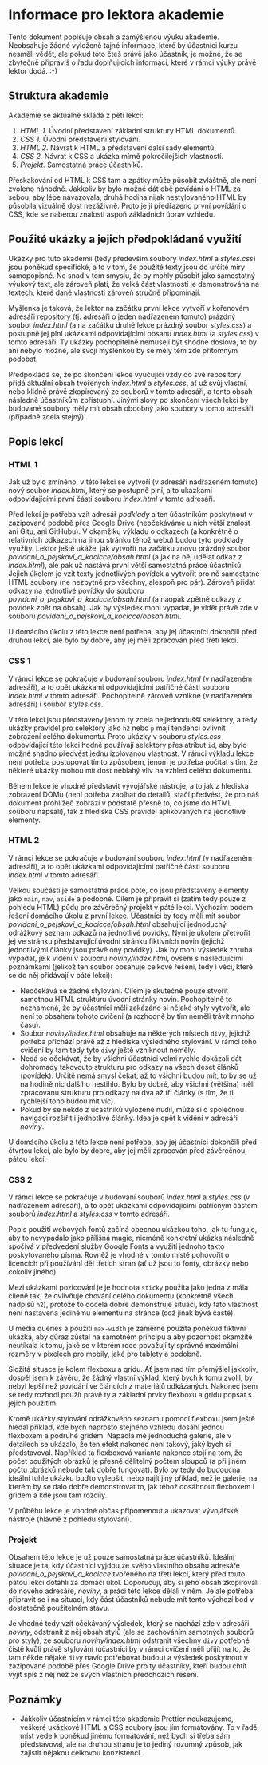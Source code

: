 # Informace pro lektora akademie

Tento dokument popisuje obsah a zamýšlenou výuku akademie. Neobsahuje žádné vyloženě tajné informace, které by
účastníci kurzu nesměli vědět, ale pokud toto čteš právě jako účastník, je možné, že se zbytečně připravíš o řadu
doplňujících informací, které v rámci výuky právě lektor dodá. :-)

## Struktura akademie

Akademie se aktuálně skládá z pěti lekcí:

1. _HTML 1._ Úvodní představení základní struktury HTML dokumentů.
1. _CSS 1._ Úvodní představení stylování.
1. _HTML 2._ Návrat k HTML a představení další sady elementů.
1. _CSS 2._ Návrat k CSS a ukázka mírně pokročilejších vlastností.
1. _Projekt._ Samostatná práce účastníků.

Přeskakování od HTML k CSS tam a zpátky může působit zvláštně, ale není zvoleno náhodně. Jakkoliv by bylo možné dát obě
povídání o HTML za sebou, aby lépe navazovala, druhá hodina nijak nestylovaného HTML by působila vizuálně dost
nezáživně. Proto je jí předřazeno první povídání o CSS, kde se naberou znalosti aspoň základních úprav vzhledu.

## Použité ukázky a jejich předpokládané využití

Ukázky pro tuto akademii (tedy především soubory _index.html_ a _styles.css_) jsou poněkud specifické, a to v tom, že
použité texty jsou do určité míry samopopisné. Ne snad v tom smyslu, že by mohly působit jako samostatný výukový text,
ale zároveň platí, že velká část vlastností je demonstrována na textech, které dané vlastnosti zároveň stručně
připomínají.

Myšlenka je taková, že lektor na začátku první lekce vytvoří v kořenovém adresáři repository (tj. adresáři o jeden
nadřazeném tomuto) prázdný soubor _index.html_ (a na začátku druhé lekce prázdný soubor _styles.css_) a postupně jej
plní ukázkami odpovídajícími obsahu _index.html_ (a _styles.css_) v tomto adresáři. Ty ukázky pochopitelně nemusejí být
shodné doslova, to by ani nebylo možné, ale svojí myšlenkou by se měly těm zde přítomným podobat.

Předpokládá se, že po skončení lekce vyučující vždy do své repository přidá aktuální obsah tvořených _index.html_ a
_styles.css_, ať už svůj vlastní, nebo klidně právě zkopírovaný ze souborů v tomto adresáři, a tento obsah následně
účastníkům zpřístupní. Jinými slovy po skončení všech lekcí by budované soubory měly mít obsah obdobný jako soubory v
tomto adresáři (případně zcela stejný).

## Popis lekcí

### HTML 1

Jak už bylo zmíněno, v této lekci se vytvoří (v adresáři nadřazeném tomuto) nový soubor _index.html_, který se postupně
plní, a to ukázkami odpovídajícími první části souboru _index.html_ v tomto adresáři.

Před lekcí je potřeba vzít adresář _podklady_ a ten účastníkům poskytnout v zazipované podobě přes Google Drive
(neočekáváme u nich větší znalost ani Gitu, ani GitHubu). V okamžiku výkladu o odkazech (a konkrétně o relativních
odkazech na jinou stránku téhož webu) budou tyto podklady využity. Lektor ještě ukáže, jak vytvořit na začátku znovu
prázdný soubor _povidani_o_pejskovi_a_kocicce/obsah.html_ (a jak na něj udělat odkaz z _index.html_), ale pak už
nastává první větší samostatná práce účastníků. Jejich úkolem je vzít texty jednotlivých povídek a vytvořit pro ně
samostatné HTML soubory (ne nezbytně pro všechny, alespoň pro pár). Zároveň přidat odkazy na jednotlivé povídky do
souboru _povidani_o_pejskovi_a_kocicce/obsah.html_ (a naopak zpětné odkazy z povídek zpět na obsah). Jak by výsledek
mohl vypadat, je vidět právě zde v souboru _povidani_o_pejskovi_a_kocicce/obsah.html_.

U domácího úkolu z této lekce není potřeba, aby jej účastníci dokončili před druhou lekcí, ale bylo by dobré, aby jej
měli zpracován před třetí lekcí.

### CSS 1

V rámci lekce se pokračuje v budování souboru _index.html_ (v nadřazeném adresáři), a to opět ukázkami odpovídajícími
patřičné části souboru _index.html_ v tomto adresáři. Pochopitelně zároveň vznikne (v nadřazeném adresáři) i soubor
_styles.css_.

V této lekci jsou představeny jenom ty zcela nejjednodušší selektory, a tedy ukázky pravidel pro selektory jako `h2`
nebo `p` mají tendenci ovlivnit zobrazení celého dokumentu. Proto ukázky v souboru _styles.css_ odpovídající této lekci
hodně používají selektory přes atribut `id`, aby bylo možné snadno předvést jednu izolovanou vlastnost. V rámci výkladu
lekce není potřeba postupovat tímto způsobem, jenom je potřeba počítat s tím, že některé ukázky mohou mít dost neblahý
vliv na vzhled celého dokumentu.

Během lekce je vhodné představit vývojářské nástroje, a to jak z hlediska zobrazení DOMu (není potřeba zabíhat do
detailů, stačí předvést, že pro náš dokument prohlížeč zobrazí v podstatě přesně to, co jsme do HTML souboru napsali),
tak z hlediska CSS pravidel aplikovaných na jednotlivé elementy.

### HTML 2

V rámci lekce se pokračuje v budování souboru _index.html_ (v nadřazeném adresáři), a to opět ukázkami odpovídajícími
patřičné části souboru _index.html_ v tomto adresáři.

Velkou součástí je samostatná práce poté, co jsou představeny elementy jako `main`, `nav`, `aside` a podobné. Cílem je
připravit si (zatím tedy pouze z pohledu HTML) půdu pro závěrečný projekt v páté lekci. Výchozím bodem řešení domácího
úkolu z první lekce. Účastníci by tedy měli mít soubor _povidani_o_pejskovi_a_kocicce/obsah.html_ obsahující jednoduchý
odrážkový seznam odkazů na jednotlivé povídky. Nyní je úkolem přetvořit jej ve stránku představující úvodní stránku
fiktivních novin (jejichž jednotlivými články jsou právě ony povídky). Jak by mohl výsledek zhruba vypadat, je k vidění
v souboru _noviny/index.html_, ovšem s následujícími poznámkami (jelikož ten soubor obsahuje celkové řešení, tedy i
věci, které se do něj přidávají v páté lekci):

- Neočekává se žádné stylování. Cílem je skutečně pouze stvořit samotnou HTML strukturu úvodní stránky novin.
  Pochopitelně to neznamená, že by účastníci měli zakázáno si nějaké styly vytvořit, ale není to obsahem tohoto cvičení
  (a rozhodně by tím neměli trávit mnoho času).
- Soubor _noviny/index.html_ obsahuje na některých místech `div`y, jejichž potřeba přichází právě až z hlediska
  výsledného stylování. V rámci toho cvičení by tam tedy tyto `div`y ještě vzniknout neměly.
- Nedá se očekávat, že by všichni účastníci velmi rychle dokázali dát dohromady takovouto strukturu pro odkazy na všech
  deset článků (povídek). Určitě nemá smysl čekat, až to všichni budou mít, to by se už na hodině nic dalšího nestihlo.
  Bylo by dobré, aby všichni (většina) měli zpracovánu strukturu pro odkazy na dva až tři články (s tím, že ti
  rychlejší toho budou mít víc).
- Pokud by se někdo z účastníků vyloženě nudil, může si o společnou navigaci rozšířit i jednotlivé články. Idea je opět
  k vidění v adresáři _noviny_.

U domácího úkolu z této lekce není potřeba, aby jej účastníci dokončili před čtvrtou lekcí, ale bylo by dobré, aby jej
měli zpracován před závěrečnou, pátou lekcí.

### CSS 2

V rámci lekce se pokračuje v budování souborů _index.html_ a _styles.css_ (v nadřazeném adresáři), a to opět ukázkami
odpovídajícími patřičným částem souborů _index.html_ a _styles.css_ v tomto adresáři.

Popis použití webových fontů začíná obecnou ukázkou toho, jak tu funguje, aby to nevypadalo jako přílišná magie,
nicméně konkrétní ukázka následně spočívá v předvedení služby Google Fonts a využití jednoho takto poskytovaného písma.
Rovněž je vhodné v tomto místě pohovořit o licencích při používání děl třetích stran (ať už jsou to fonty, obrázky
nebo cokoliv jiného).

Mezi ukázkami pozicování je je hodnota `sticky` použita jako jedna z mála cíleně tak, že ovlivňuje chování celého
dokumentu (konkrétně všech nadpisů `h2`), protože to docela dobře demonstruje situaci, kdy tato vlastnost není
nastavena jedinému elementu na stránce (což jinak bývá časté).

U media queries a použití `max-width` je záměrně použita poněkud fiktivní ukázka, aby důraz zůstal na samotném
principu a aby pozornost okamžitě neutíkala k tomu, jaké se v kterém roce považují ty správné maximální rozměry v
pixelech pro mobily, jaké pro tablety a podobně.

Složitá situace je kolem flexboxu a gridu. Ať jsem nad tím přemýšlel jakkoliv, dospěl jsem k závěru, že žádný vlastní výklad, který bych k tomu zvolil, by nebyl lepší než povídání ve článcích z materiálů odkázaných. Nakonec jsem se tedy rozhodl použít právě ty a základní prvky flexboxu a gridu popsat s jejich použitím.

Kromě ukázky stylování odrážkového seznamu pomocí flexboxu jsem ještě hledal příklad, kde bych naprosto stejného
vzhledu dosáhl jednou flexboxem a podruhé gridem. Napadla mě jednoduchá galerie, ale v detailech se ukázalo, že ten
efekt nakonec není takový, jaký bych si představoval. Například ta flexboxová varianta nakonec stojí na tom, že počet
použitých obrázků je přesně dělitelný počtem sloupců (a při jiném počtu obrázků nebude tak dobře fungovat). Bylo by
tedy do budoucna ideální tuhle ukázku buďto vylepšit, nebo najít jiný příklad, než je galerie, na kterém by se dalo
dobře demonstrovat to, jak téhož dosáhnout flexboxem i gridem a kde jsou tam rozdíly.

V průběhu lekce je vhodné občas připomenout a ukazovat vývojářské nástroje (hlavně z pohledu stylování).

### Projekt

Obsahem této lekce je už pouze samostatná práce účastníků. Ideální situace je ta, kdy účastníci vyjdou ze svého vlastního obsahu adresáře _povidani_o_pejskovi_a_kocicce_ tvořeného na třetí lekci, který před touto pátou lekcí dotáhli za domácí úkol. Doporučuji, aby si jeho obsah zkopírovali do nového adresáře, _noviny_, a práci této lekce dělali v něm. Je ale potřeba připravit se i na situaci, kdy část účastníků nebude mít tento výchozí bod v dostatečně použitelném stavu.

Je vhodné tedy vzít očekávaný výsledek, který se nachází zde v adresáři _noviny_, odstranit z něj obsah stylů (ale se
zachováním samotných souborů pro styly), ze souboru _noviny/index.html_ odstranit všechny `div`y potřebné čistě kvůli
právě stylování (účastníci by v rámci cvičení měli přijít na to, že tam někde nějaké `div`y navíc potřebovat budou) a
výsledek poskytnout v zazipované podobě přes Google Drive pro ty účastníky, kteří budou chtít vyjít spíš z něj než ze
svých vlastních předchozích řešení.

## Poznámky

- Jakkoliv účastnicím v rámci této akademie Prettier neukazujeme, veškeré ukázkové HTML a CSS soubory jsou jím
  formátovány. To v řadě míst vede k poněkud jinému formátování, než bych si třeba sám představoval, ale na druhou
  stranu je to jediný rozumný způsob, jak zajistit nějakou celkovou konzistenci.
